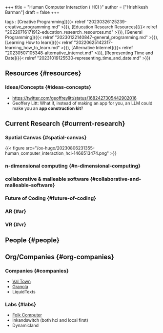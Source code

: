 +++
title = "Human Computer Interaction ( HCI )"
author = ["Hrishikesh Barman"]
draft = false
+++

tags
: [Creative Programming]({{< relref "20230326125239-creative_programming.md" >}}), [Education Research Resources]({{< relref "20220716171912-education_research_resources.md" >}}), [General Programming]({{< relref "20230122140847-general_programming.md" >}}), [Learning How to learn]({{< relref "20220625142317-learning_how_to_learn.md" >}}), [Alternative Internet]({{< relref "20230507105348-alternative_internet.md" >}}), [Representing Time and Date]({{< relref "20231019125530-representing_time_and_date.md" >}})


## Resources {#resources}


### Ideas/Concepts {#ideas-concepts}

-   <https://twitter.com/geoffreylitt/status/1682427305442902016>
-   Geoffery Litt: What if, instead of making an app for you, an LLM could make you an **app construction kit**?


## Current Research {#current-research}


### Spatial Canvas {#spatial-canvas}

{{< figure src="/ox-hugo/20230806231355-human_computer_interaction_hci-1466513474.png" >}}


### n-dimensional computing {#n-dimensional-computing}


### collaborative &amp; malleable software {#collaborative-and-malleable-software}


### Future of Coding {#future-of-coding}


### AR {#ar}


### VR {#vr}


## People {#people}


## Org/Companies {#org-companies}


### Companies {#companies}

-   [Val Town](https://www.val.town/)
-   [Granola](https://www.granola.so/)
-   LiquidTexts


### Labs {#labs}

-   [Folk Computer](http://folk.computer/)
-   Inkandswitch (both hci and local first)
-   Dynamicland
